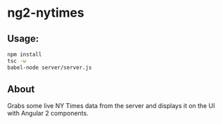 ng2-nytimes
========

## Usage:
```bash
npm install
tsc -w
babel-node server/server.js
```

## About
Grabs some live NY Times data from the server and displays it on the UI with Angular 2 components.